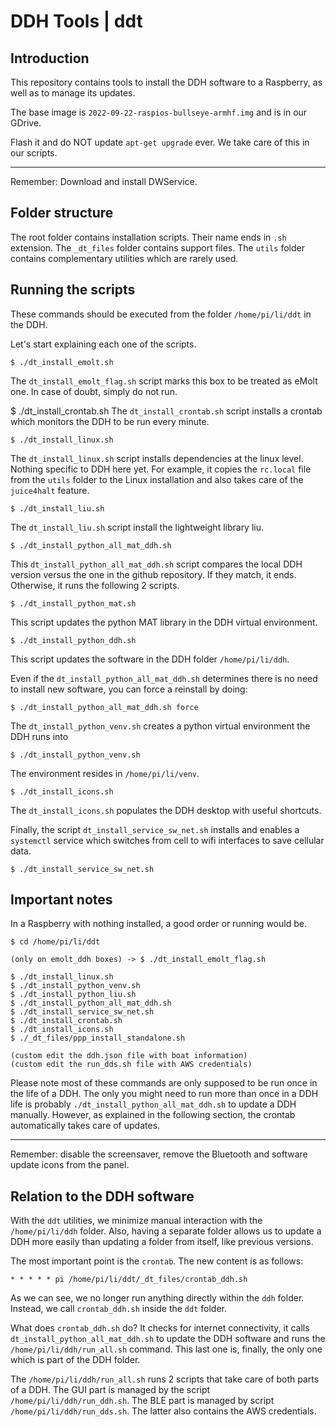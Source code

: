 # DDH Tools | ddt

## Introduction
This repository contains tools to install the DDH software to a Raspberry, as well as to manage its updates.

The base image is ```2022-09-22-raspios-bullseye-armhf.img``` and is in our GDrive.

Flash it and do NOT update ```apt-get upgrade``` ever. We take care of this in our scripts.

---

Remember: Download and install DWService.

## Folder structure

The root folder contains installation scripts. 
Their name ends in `.sh` extension. 
The ``_dt_files`` folder contains support files. 
The ``utils`` folder contains complementary utilities which are rarely used.

## Running the scripts

These commands should be executed from the folder ``/home/pi/li/ddt`` in the DDH.

Let's start explaining each one of the scripts.


```console
$ ./dt_install_emolt.sh
```

The ``dt_install_emolt_flag.sh`` script marks this box to be treated as eMolt one. In case of doubt, simply do not run.

$ ./dt_install_crontab.sh
The ``dt_install_crontab.sh`` script installs a crontab which monitors the DDH to be run every minute.


```console
$ ./dt_install_linux.sh
```


The ``dt_install_linux.sh`` script installs dependencies at the linux level. 
Nothing specific to DDH here yet. 
For example, it copies the ``rc.local`` file from the ``utils`` folder to the
Linux installation and also takes care of the ``juice4halt`` feature.


```console
$ ./dt_install_liu.sh
```


The ``dt_install_liu.sh`` script install the lightweight library liu.


```console
$ ./dt_install_python_all_mat_ddh.sh
```

This ``dt_install_python_all_mat_ddh.sh`` script compares the local DDH version versus the one in the github repository. If they match, it ends. Otherwise, it runs the following 2 scripts.


```console
$ ./dt_install_python_mat.sh
```


This script updates the python MAT library in the DDH virtual environment.


```console
$ ./dt_install_python_ddh.sh
```


This script updates the software in the DDH folder ``/home/pi/li/ddh``.

Even if the ``dt_install_python_all_mat_ddh.sh`` determines there is no need to install new software, you can force a reinstall by doing:


```console
$ ./dt_install_python_all_mat_ddh.sh force
```


The ``dt_install_python_venv.sh`` creates a python virtual environment the DDH runs into


```console
$ ./dt_install_python_venv.sh
```

The environment resides in ``/home/pi/li/venv``.

```console
$ ./dt_install_icons.sh
```

The ``dt_install_icons.sh`` populates the DDH desktop with useful shortcuts.

Finally, the script ``dt_install_service_sw_net.sh`` installs and enables a ``systemctl`` service which switches from cell to wifi interfaces to save cellular data.

 
```console
$ ./dt_install_service_sw_net.sh
```


## Important notes

In a Raspberry with nothing installed, a good order or running would be.


```console
$ cd /home/pi/li/ddt

(only on emolt_ddh boxes) -> $ ./dt_install_emolt_flag.sh

$ ./dt_install_linux.sh
$ ./dt_install_python_venv.sh
$ ./dt_install_python_liu.sh
$ ./dt_install_python_all_mat_ddh.sh
$ ./dt_install_service_sw_net.sh
$ ./dt_install_crontab.sh
$ ./dt_install_icons.sh
$ ./_dt_files/ppp_install_standalone.sh

(custom edit the ddh.json file with boat information)
(custom edit the run_dds.sh file with AWS credentials)
```

Please note most of these commands are only supposed to be run once in the life of a DDH. The only  you might need to run more than once in a DDH life is probably ``./dt_install_python_all_mat_ddh.sh`` to update a DDH manually. However, as explained in the following section, the crontab automatically takes care of updates.

---

Remember: disable the screensaver, remove the Bluetooth and software update icons from the panel.



## Relation to the DDH software

With the ``ddt`` utilities, we minimize manual interaction with the ``/home/pi/li/ddh`` folder. Also, having a separate folder allows us to update a DDH more easily than updating a folder from itself, like previous versions.

The most important point is the ``crontab``. The new  content is as follows:
```
* * * * * pi /home/pi/li/ddt/_dt_files/crontab_ddh.sh
```
As we can see, we no longer run anything directly within the ``ddh`` folder. Instead, we call ``crontab_ddh.sh`` inside the ``ddt`` folder. 

What does ``crontab_ddh.sh`` do? It checks for internet connectivity, it calls ``dt_install_python_all_mat_ddh.sh`` to update the DDH software and runs the ``/home/pi/li/ddh/run_all.sh`` command. This last one is, finally, the only one which is part of the DDH folder.

The ``/home/pi/li/ddh/run_all.sh`` runs 2 scripts that take care of both parts of a DDH. The GUI part is managed by the script ``/home/pi/li/ddh/run_ddh.sh``. The BLE part is managed by script ``/home/pi/li/ddh/run_dds.sh``. The latter also contains the AWS credentials.


